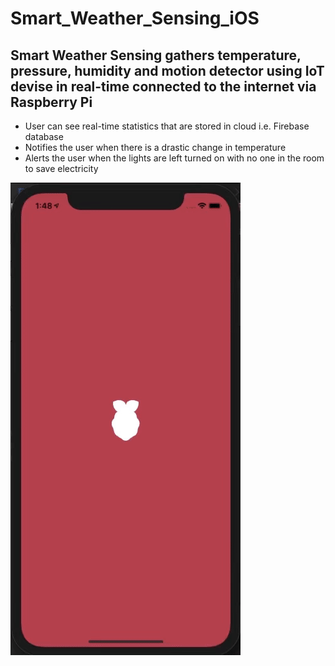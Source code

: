 # Smart_Weather_Sensing_iOS

## Smart Weather Sensing gathers temperature, pressure, humidity and motion detector using IoT devise in real-time connected to the internet via Raspberry Pi

- User can see real-time statistics that are stored in cloud i.e. Firebase database
- Notifies the user when there is a drastic change in temperature
- Alerts the user when the lights are left turned on with no one in the room to save electricity

![](/demo/demo.gif)
